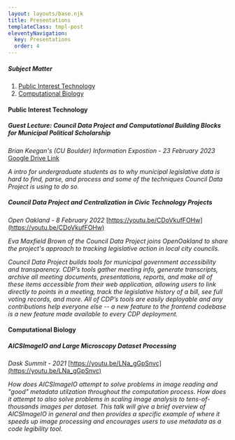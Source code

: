 ```yaml
---
layout: layouts/base.njk
title: Presentations
templateClass: tmpl-post
eleventyNavigation:
  key: Presentations
  order: 4
---
```


##### Subject Matter

1. [Public Interest Technology](#public-interest-technology)
1. [Computational Biology](#computational-biology)

#### Public Interest Technology

##### Guest Lecture: Council Data Project and Computational Building Blocks for Municipal Political Scholarship

_Brian Keegan's (CU Boulder) Information Expostion - 23 February 2023_
[Google Drive Link](https://drive.google.com/file/d/1TFMhGjaF6PJvLCczwrZvXfm4NHy6wy_k/view?usp=share_link)

_A intro for undergraduate students as to why municipal legislative data is hard to find, parse, and process and some of the techniques Council Data Project is using to do so._

##### Council Data Project and Centralization in Civic Technology Projects

_Open Oakland - 8 February 2022_
[https://youtu.be/CDoVkufFOHw](https://youtu.be/CDoVkufFOHw)

_Eva Maxfield Brown of the Council Data Project joins OpenOakland to share the project's approach to tracking legislative action in local city councils._

_Council Data Project builds tools for municipal government accessibility and transparency. CDP’s tools gather meeting info, generate transcripts, archive all meeting documents, presentations, reports, and make all of these items accessible from their web application, allowing users to link directly to points in a meeting, track the legislative history of a bill, see full voting records, and more. All of CDP’s tools are easily deployable and any contributions help everyone else -- a new feature to the frontend codebase is a new feature made available to every CDP deployment._

#### Computational Biology

##### AICSImageIO and Large Microscopy Dataset Processing

_Dask Summit - 2021_
[https://youtu.be/LNa_gGpSnvc](https://youtu.be/LNa_gGpSnvc)

_How does AICSImageIO attempt to solve problems in image reading and "good" metadata utilzation throughout the computation process. How does it attempt to also solve problems in scaling image analysis to tens-of-thousands images per dataset. This talk will give a brief overview of AICSImageIO in general and then provides a specific example of where it speeds up image processing and encourages users to use metadata as a code legibility tool._
